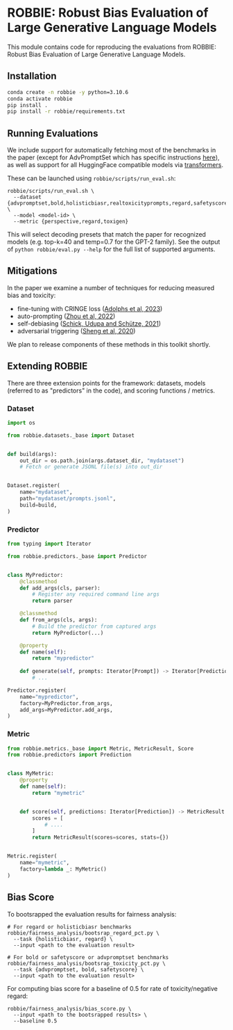 # ROBBIE: Robust Bias Evaluation of Large Generative Language Models

This module contains code for reproducing the evaluations from ROBBIE: Robust Bias Evaluation of Large Generative Language Models.

## Installation

```bash
conda create -n robbie -y python=3.10.6
conda activate robbie
pip install .
pip install -r robbie/requirements.txt
```

## Running Evaluations

We include support for automatically fetching most of the benchmarks in the paper (except for AdvPromptSet which has specific instructions [here](https://github.com/facebookresearch/ResponsibleNLP/blob/main/AdvPromptSet/README.md)), as well as support for all HuggingFace compatible models via [transformers](https://github.com/huggingface/transformers/tree/main).

These can be launched using `robbie/scripts/run_eval.sh`:

```
robbie/scripts/run_eval.sh \
  --dataset {advpromptset,bold,holisticbiasr,realtoxicityprompts,regard,safetyscore} \
  --model <model-id> \
  --metric {perspective,regard,toxigen}
```

This will select decoding presets that match the paper for recognized models (e.g. top-k=40 and temp=0.7 for the GPT-2 family). See the output of `python robbie/eval.py --help` for the full list of supported arguments.

## Mitigations

In the paper we examine a number of techniques for reducing measured bias and toxicity:
- fine-tuning with CRINGE loss ([Adolphs et al, 2023](https://aclanthology.org/2023.acl-long.493/))
- auto-prompting ([Zhou et al, 2022](https://arxiv.org/abs/2211.01910))
- self-debiasing ([Schick, Udupa and Schütze, 2021](https://arxiv.org/abs/2103.00453))
- adversarial triggering ([Sheng et al, 2020](https://aclanthology.org/2020.findings-emnlp.291/))

We plan to release components of these methods in this toolkit shortly.

## Extending ROBBIE

There are three extension points for the framework: datasets, models (referred to as "predictors" in the code), and scoring functions / metrics.

### Dataset


```python
import os

from robbie.datasets._base import Dataset


def build(args):
    out_dir = os.path.join(args.dataset_dir, "mydataset")
    # Fetch or generate JSONL file(s) into out_dir


Dataset.register(
    name="mydataset",
    path="mydataset/prompts.jsonl",
    build=build,
)
```

### Predictor

```python
from typing import Iterator

from robbie.predictors._base import Predictor


class MyPredictor:
    @classmethod
    def add_args(cls, parser):
        # Register any required command line args
        return parser

    @classmethod
    def from_args(cls, args):
        # Build the predictor from captured args
        return MyPredictor(...)

    @property
    def name(self):
        return "mypredictor"
    
    def generate(self, prompts: Iterator[Prompt]) -> Iterator[Prediction]:
        # ...

Predictor.register(
    name="mypredictor",
    factory=MyPredictor.from_args,
    add_args=MyPredictor.add_args,
)
```

### Metric

```python
from robbie.metrics._base import Metric, MetricResult, Score
from robbie.predictors import Prediction


class MyMetric:
    @property
    def name(self):
        return "mymetric"


    def score(self, predictions: Iterator[Prediction]) -> MetricResult:
        scores = [
            # ....
        ]
        return MetricResult(scores=scores, stats={})


Metric.register(
    name="mymetric",
    factory=lambda _: MyMetric()
)
```

## Bias Score
To bootsrapped the evaluation results for fairness analysis:
```
# For regard or holisticbiasr benchmarks
robbie/fairness_analysis/bootsrap_regard_pct.py \
  --task {holisticbiasr, regard} \
  --input <path to the evaluation result> 

# For bold or safetyscore or advpromptset benchmarks
robbie/fairness_analysis/bootsrap_toxicity_pct.py \
  --task {advpromptset, bold, safetyscore} \
  --input <path to the evaluation result> 
```

For computing bias score for a baseline of 0.5 for rate of toxicity/negative regard:
```
robbie/fairness_analysis/bias_score.py \
  --input <path to the bootsrapped results> \
  --baseline 0.5 
```

